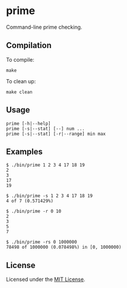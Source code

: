 <!-- Nikita Kouevda -->
<!-- 2014/12/13 -->

# prime

Command-line prime checking.

## Compilation

To compile:

    make

To clean up:

    make clean

## Usage

    prime [-h|--help]
    prime [-s|--stat] [--] num ...
    prime [-s|--stat] [-r|--range] min max

## Examples

```
$ ./bin/prime 1 2 3 4 17 18 19
2
3
17
19
```

```
$ ./bin/prime -s 1 2 3 4 17 18 19
4 of 7 (0.571429%)
```

```
$ ./bin/prime -r 0 10
2
3
5
7
```

```
$ ./bin/prime -rs 0 1000000
78498 of 1000000 (0.078498%) in [0, 1000000)
```

## License

Licensed under the [MIT License](http://www.opensource.org/licenses/MIT).
